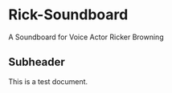 # Rick-Soundboard
A Soundboard for Voice Actor Ricker Browning

## Subheader

This is a test document.